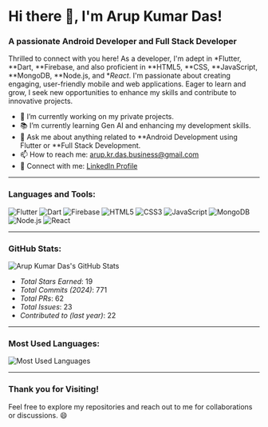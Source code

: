 # Hi there 👋, I'm Arup Kumar Das!

### A passionate Android Developer and Full Stack Developer

Thrilled to connect with you here! As a developer, I'm adept in *Flutter, **Dart, **Firebase, and also proficient in **HTML5, **CSS, **JavaScript, **MongoDB, **Node.js, and **React*. I'm passionate about creating engaging, user-friendly mobile and web applications. Eager to learn and grow, I seek new opportunities to enhance my skills and contribute to innovative projects.

- 🌱 I’m currently working on my private projects.
- 📚 I’m currently learning Gen AI and enhancing my development skills.
- 💬 Ask me about anything related to **Android Development using Flutter or **Full Stack Development.
- 📫 How to reach me: [arup.kr.das.business@gmail.com](mailto:arup.kr.das.business@gmail.com)
- 🔗 Connect with me: [LinkedIn Profile](https://www.linkedin.com/in/arup-kumar-das-ba8455188?utm_source=share&utm_campaign=share_via&utm_content=profile&utm_medium=android_app)

---

### Languages and Tools:
![Flutter](https://img.shields.io/badge/Flutter-%2302569B.svg?style=for-the-badge&logo=Flutter&logoColor=white)
![Dart](https://img.shields.io/badge/Dart-%230175C2.svg?style=for-the-badge&logo=dart&logoColor=white)
![Firebase](https://img.shields.io/badge/Firebase-%23FFCA28.svg?style=for-the-badge&logo=firebase&logoColor=black)
![HTML5](https://img.shields.io/badge/HTML5-%23E34F26.svg?style=for-the-badge&logo=html5&logoColor=white)
![CSS3](https://img.shields.io/badge/CSS3-%231572B6.svg?style=for-the-badge&logo=css3&logoColor=white)
![JavaScript](https://img.shields.io/badge/JavaScript-%23F7DF1E.svg?style=for-the-badge&logo=javascript&logoColor=black)
![MongoDB](https://img.shields.io/badge/MongoDB-%2347A248.svg?style=for-the-badge&logo=mongodb&logoColor=white)
![Node.js](https://img.shields.io/badge/Node.js-%23339933.svg?style=for-the-badge&logo=node.js&logoColor=white)
![React](https://img.shields.io/badge/React-%2361DAFB.svg?style=for-the-badge&logo=react&logoColor=black)


---

### GitHub Stats:

![Arup Kumar Das's GitHub Stats](https://github-readme-stats.vercel.app/api?username=arup2kk1&show_icons=true&count_private=true&theme=radical)

- *Total Stars Earned*: 19
- *Total Commits (2024)*: 771
- *Total PRs*: 62
- *Total Issues*: 23
- *Contributed to (last year)*: 22

---

### Most Used Languages:

![Most Used Languages](https://github-readme-stats.vercel.app/api/top-langs/?username=arup2kk1&layout=compact&theme=radical)

---

### Thank you for Visiting!

Feel free to explore my repositories and reach out to me for collaborations or discussions. 😄
